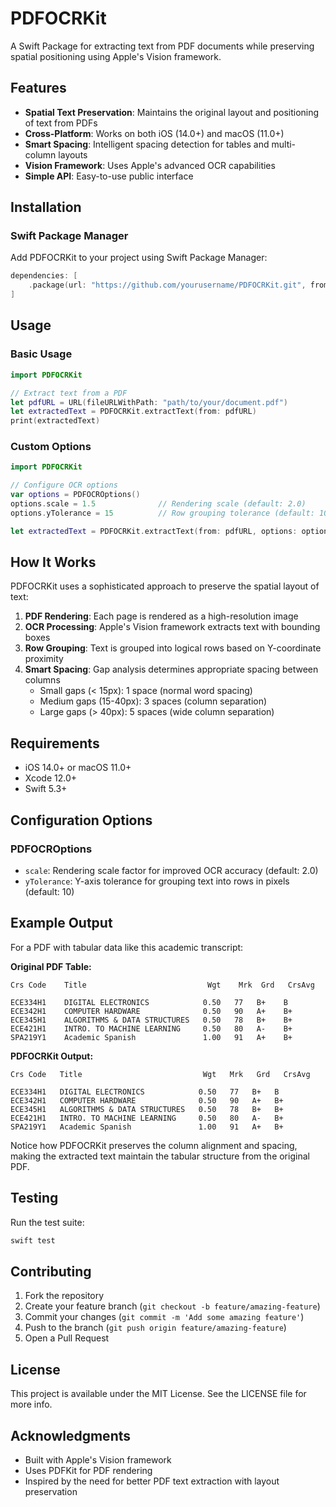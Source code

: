 # PDFOCRKit

A Swift Package for extracting text from PDF documents while preserving spatial positioning using Apple's Vision framework.

## Features

- **Spatial Text Preservation**: Maintains the original layout and positioning of text from PDFs
- **Cross-Platform**: Works on both iOS (14.0+) and macOS (11.0+)
- **Smart Spacing**: Intelligent spacing detection for tables and multi-column layouts
- **Vision Framework**: Uses Apple's advanced OCR capabilities
- **Simple API**: Easy-to-use public interface

## Installation

### Swift Package Manager

Add PDFOCRKit to your project using Swift Package Manager:

```swift
dependencies: [
    .package(url: "https://github.com/yourusername/PDFOCRKit.git", from: "1.0.0")
]
```

## Usage

### Basic Usage

```swift
import PDFOCRKit

// Extract text from a PDF
let pdfURL = URL(fileURLWithPath: "path/to/your/document.pdf")
let extractedText = PDFOCRKit.extractText(from: pdfURL)
print(extractedText)
```

### Custom Options

```swift
import PDFOCRKit

// Configure OCR options
var options = PDFOCROptions()
options.scale = 1.5              // Rendering scale (default: 2.0)
options.yTolerance = 15          // Row grouping tolerance (default: 10)

let extractedText = PDFOCRKit.extractText(from: pdfURL, options: options)
```

## How It Works

PDFOCRKit uses a sophisticated approach to preserve the spatial layout of text:

1. **PDF Rendering**: Each page is rendered as a high-resolution image
2. **OCR Processing**: Apple's Vision framework extracts text with bounding boxes
3. **Row Grouping**: Text is grouped into logical rows based on Y-coordinate proximity
4. **Smart Spacing**: Gap analysis determines appropriate spacing between columns
   - Small gaps (< 15px): 1 space (normal word spacing)
   - Medium gaps (15-40px): 3 spaces (column separation)
   - Large gaps (> 40px): 5 spaces (wide column separation)

## Requirements

- iOS 14.0+ or macOS 11.0+
- Xcode 12.0+
- Swift 5.3+

## Configuration Options

### PDFOCROptions

- `scale`: Rendering scale factor for improved OCR accuracy (default: 2.0)
- `yTolerance`: Y-axis tolerance for grouping text into rows in pixels (default: 10)

## Example Output

For a PDF with tabular data like this academic transcript:

**Original PDF Table:**
```
Crs Code    Title                           Wgt    Mrk  Grd   CrsAvg

ECE334H1    DIGITAL ELECTRONICS            0.50   77   B+    B
ECE342H1    COMPUTER HARDWARE              0.50   90   A+    B+
ECE345H1    ALGORITHMS & DATA STRUCTURES   0.50   78   B+    B+
ECE421H1    INTRO. TO MACHINE LEARNING     0.50   80   A-    B+
SPA219Y1    Academic Spanish               1.00   91   A+    B+
```

**PDFOCRKit Output:**
```
Crs Code   Title                           Wgt   Mrk   Grd   CrsAvg

ECE334H1   DIGITAL ELECTRONICS            0.50   77   B+   B
ECE342H1   COMPUTER HARDWARE              0.50   90   A+   B+
ECE345H1   ALGORITHMS & DATA STRUCTURES   0.50   78   B+   B+
ECE421H1   INTRO. TO MACHINE LEARNING     0.50   80   A-   B+
SPA219Y1   Academic Spanish               1.00   91   A+   B+
```

Notice how PDFOCRKit preserves the column alignment and spacing, making the extracted text maintain the tabular structure from the original PDF.

## Testing

Run the test suite:

```bash
swift test
```

## Contributing

1. Fork the repository
2. Create your feature branch (`git checkout -b feature/amazing-feature`)
3. Commit your changes (`git commit -m 'Add some amazing feature'`)
4. Push to the branch (`git push origin feature/amazing-feature`)
5. Open a Pull Request

## License

This project is available under the MIT License. See the LICENSE file for more info.

## Acknowledgments

- Built with Apple's Vision framework
- Uses PDFKit for PDF rendering
- Inspired by the need for better PDF text extraction with layout preservation

